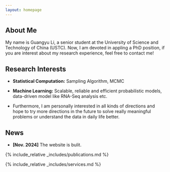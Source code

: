 ```yaml
---
layout: homepage
---
```


## About Me

My name is Guangyu Li, a senior student at the University of Science and Technology of China (USTC). Now, I am devoted in appling a PhD position, if you are interest about my research experience, feel free to contact me!

## Research Interests

- **Statistical Computation:** Sampling Algorithm, MCMC
- **Machine Learning:** Scalable, reliable and efficient probabilistic models, data-driven model like RNA-Seq analysis etc.

- Furthermore, I am personally interested in all kinds of directions and hope to try more directions in the future to solve really meaningful problems or understand the data in daily life better.

## News

- **[Nov. 2024]** The website is bulit.

{% include_relative _includes/publications.md %}

{% include_relative _includes/services.md %}
